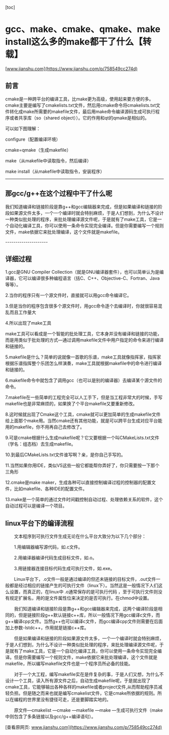 [toc]

# gcc、make、cmake、qmake、make install这么多的make都干了什么【转载】

[www.jianshu.com](https://www.jianshu.com/p/758549cc274d)

## 前言

cmake是一种跨平台的编译工具，比make更为高级，使用起来要方便的多。cmake主要是编写了cmakelists.txt文件，然后用cmake命令将cmakelists.txt文件转化成make所需要的makefile文件，最后用make命令编译源码生成可执行程序或者共享库（so（shared object））。它的作用和qt的qmake是相似的。

可以如下图理解：

configure（配置编译环境）

cmake=qmake（生成makefile）

make（从makefile中读取指令，然后编译）

make install（从makefile中读取指令，安装程序）

* * *

## 那gcc/g++在这个过程中干了什么呢

我们知道编译和链接阶段是靠g++和gcc编辑器来完成，但是如果编译和链接的阶段如果源文件太多，一个一个编译时就会特别麻烦，于是人们想到，为什么不设计一种类似批处理的程序，来批处理编译源文件呢，于是就有了make工具，它是一个自动化编译工具，你可以使用一条命令实现完全编译。但是你需要编写一个规则文件，make依据它来批处理编译，这个文件就是makefile。

\---------------------

## 详细过程

1.gcc是GNU Compiler Collection（就是GNU编译器套件），也可以简单认为是编译器，它可以编译很多种编程语言（括C、C++、Objective-C、Fortran、Java等等）。

2.当你的程序只有一个源文件时，直接就可以用gcc命令编译它。

3.但是当你的程序包含很多个源文件时，用gcc命令逐个去编译时，你就很容易混乱而且工作量大

4.所以出现了make工具

make工具可以看成是一个智能的批处理工具，它本身并没有编译和链接的功能，而是用类似于批处理的方式—通过调用makefile文件中用户指定的命令来进行编译和链接的。

5.makefile是什么？简单的说就像一首歌的乐谱，make工具就像指挥家，指挥家根据乐谱指挥整个乐团怎么样演奏，make工具就根据makefile中的命令进行编译和链接的。

6.makefile命令中就包含了调用gcc（也可以是别的编译器）去编译某个源文件的命令。

7.makefile在一些简单的工程完全可以人工手下，但是当工程非常大的时候，手写makefile也是非常麻烦的，如果换了个平台makefile又要重新修改。

8.这时候就出现了Cmake这个工具，cmake就可以更加简单的生成makefile文件给上面那个make用。当然cmake还有其他功能，就是可以跨平台生成对应平台能用的makefile，你不用再自己去修改了。

9.可是cmake根据什么生成makefile呢？它又要根据一个叫CMakeLists.txt文件（学名：组态档）去生成makefile。

10.到最后CMakeLists.txt文件谁写啊？亲，是你自己手写的。

11.当然如果你用IDE，类似VS这些一般它都能帮你弄好了，你只需要按一下那个三角形

12.cmake是make maker，生成各种可以直接控制编译过程的控制器的配置文件，比如makefile、各种IDE的配置文件。

13.make是一个简单的通过文件时间戳控制自动过程、处理依赖关系的软件，这个自动过程可以是编译一个项目。

## linux平台下的编译流程

　　文本程序到可执行文件生成无论在什么平台大致分为以下几个部分：

　　1.用编辑器编写源代码，如.c文件。

　　2.用编译器编译代码生成目标文件，如.o。

　　3.用链接器连接目标代码生成可执行文件，如.exe。

　　Linux平台下，.o文件一般是通过编译的但还未链接的目标文件，.out文件一般都是经过相应的链接产生的可执行文件（linux下）。当然这是一般情况下人们这么设置，而真正的，在linux中 .o通常保存的是可执行代码 ，至于可执行文件则没有规定扩展名，用的是文件属性位来决定的是否可执行。在chmod中设置。

　　我们知道编译和链接阶段是靠g++和gcc编辑器来完成，这两个编译阶段是相同的，但是链接阶段g++默认链接c++库，所以一般情况下用gcc编译c文件，而g++编译cpp文件。当然g++也可以编译c文件，而gcc编译cpp文件则需要在后面加上参数-lstdc++，作用就是链接c++库。

　　但是如果编译和链接的阶段如果源文件太多，一个一个编译时就会特别麻烦，于是人们想到，为什么不设计一种类似批处理的程序，来批处理编译源文件呢，于是就有了make工具，它是一个自动化编译工具，你可以使用一条命令实现完全编译。但是你需要编写一个规则文件，make依据它来批处理编译，这个文件就是makefile，所以编写makefile文件也是一个程序员所必备的技能。

　　对于一个大工程，编写makefile实在是件复杂的事，于是人们又想，为什么不设计一个工具，读入所有源文件之后，自动生成makefile呢，于是就出现了cmake工具，它能够输出各种各样的makefile或者project文件,从而帮助程序员减轻负担。但是随之而来也就是编写cmakelist文件，它是cmake所依据的规则。所以在编程的世界里没有捷径可走，还是要脚踏实地的。

　　原文件—cmakelist —cmake —makefile —make —生成可执行文件（make中则包含了多条链接以及gcc/g++编译语句）。

[查看原网页: www.jianshu.com](https://www.jianshu.com/p/758549cc274d)